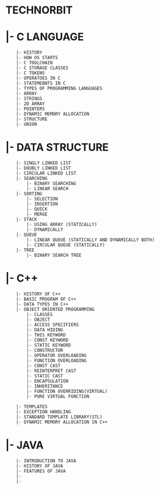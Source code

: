 
# TECHNORBIT #

#    |- C LANGUAGE
        |- HISTORY
        |- HOW OS STARTS
        |- C TOOLCHAIN
        |- C STORAGE CLASSES
        |- C TOKENS
        |- OPERATOES IN C
        |- STATEMEBNTS IN C
        |- TYPES OF PROGRAMMING LANGUAGES
        |- ARRAY
        |- STRINGS
        |- 2D ARRAY
        |- POINTERS
        |- DYNAMIC MEMORY ALLOCATION
        |- STRUCTURE
        |- UNION
       
       
       
#    |- DATA STRUCTURE
        |- SINGLY LINKED LIST
        |- DOUBLY LINKED LIST
        |- CIRCULAR LINKED LIST
        |- SEARCHING
            |- BINARY SEARCHING
            |- LINEAR SEARCH
        |- SORTING
            |- SELECTION 
            |- INSERTION
            |- QUICK
            |- MERGE
        |- STACK
            |- USING ARRAY (STATICALLY)
            |- DYNAMICALLY
        |- QUEUE
            |- LINEAR QUEUE (STATICALLY AND DYNAMICALLY BOTH)
            |- CIRCULAR QUEUE (STATICALLY)
        |- TREE
            |- BINARY SEARCH TREE
        

#   |- C++
        |- HISTORY OF C++
        |- BASIC PROGRAM OF C++
        |- DATA TYPES IN C++
        |- OBJECT ORIENTED PROGRAMMING
            |- CLASSES
            |- OBJECT
            |- ACCESS SPECIFIERS
            |- DATA HIDING
            |- THIS KEYWORD
            |- CONST KEYWORD
            |- STATIC KEYWORD
            |- CONSTRUCTOR
            |- OPERATOR OVERLOADING
            |- FUNCTION OVERLOADING
            |- CONST CAST
            |- REINTERPRET CAST
            |- STATIC CAST
            |- ENCAPSULATION
            |- INHERITANCE
            |- FUNCTION OVERRIDING(VIRTUAL)
            |- PURE VIRTUAL FUNCTION
            
        |- TEMPLATES
        |- EXCEPTION HANDLING
        |- STANDARD TEMPLATE LIBRARY(STL)
        |- DYNAMIC MEMORY ALLOCATION IN C++

        
        
#   |- JAVA
        |- INTRODUCTION TO JAVA
        |- HISTORY OF JAVA
        |- FEATURES OF JAVA
        |-
        |-
